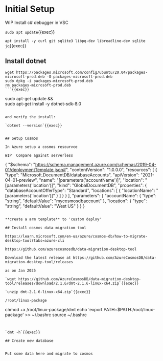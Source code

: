 
# Initial Setup


WIP Install c# debugger in VSC


`sudo apt update`{{exec}}

`apt install -y curl git sqlite3 libpq-dev libreadline-dev sqlite jq`{{exec}}

## Install dotnet


```
wget https://packages.microsoft.com/config/ubuntu/20.04/packages-microsoft-prod.deb -O packages-microsoft-prod.deb
sudo dpkg -i packages-microsoft-prod.deb
rm packages-microsoft-prod.deb
```{{exec}}

```
sudo apt-get update && \
  sudo apt-get install -y dotnet-sdk-8.0
```{{exec}}

and verify the install:

`dotnet --version`{{exec}}


## Setup Cosmos 

In Azure setup a cosmos resourvce

WIP  Compare against serverless

```
{
  "$schema": "https://schema.management.azure.com/schemas/2019-04-01/deploymentTemplate.json#",
  "contentVersion": "1.0.0.0",
  "resources": [
    {
      "type": "Microsoft.DocumentDB/databaseAccounts",
      "apiVersion": "2021-04-01-preview",
      "name": "[parameters('accountName')]",
      "location": "[parameters('location')]",
      "kind": "GlobalDocumentDB",
      "properties": {
        "databaseAccountOfferType": "Standard",
        "locations": [
          {
            "locationName": "[parameters('location')]"
          }
        ]
      }
    }
  ],
  "parameters": {
    "accountName": {
      "type": "string",
      "defaultValue": "mycosmosdbaccount"
    },
    "location": {
      "type": "string",
      "defaultValue": "West US"
    }
  }
}

```

**create a arm template** to 'custom deploy'

## Install cosmos data migration tool

https://learn.microsoft.com/en-us/azure/cosmos-db/how-to-migrate-desktop-tool?tabs=azure-cli

https://github.com/azurecosmosdb/data-migration-desktop-tool

Download the latest release at https://github.com/AzureCosmosDB/data-migration-desktop-tool/releases

as on Jan 2025

`wget https://github.com/AzureCosmosDB/data-migration-desktop-tool/releases/download/2.1.6/dmt-2.1.6-linux-x64.zip`{{exec}}

`unzip dmt-2.1.6-linux-x64.zip`{{exec}}

/root/linux-package

```
chmod +x /root/linux-package/dmt
echo 'export PATH=$PATH:/root/linux-package' >> ~/.bashrc
source ~/.bashrc
```{{exec}}


`dmt -h`{{exec}}

## Create new database


Put some data here and migrate to cosmos

